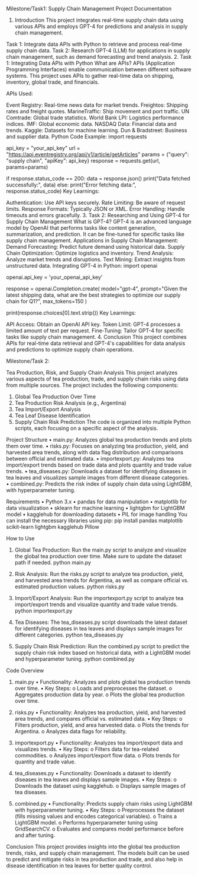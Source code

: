 Milestone/Task1: Supply Chain Management Project Documentation
1. Introduction
This project integrates real-time supply chain data using various APIs and employs GPT-4 for predictions and analysis in supply chain management.

Task 1: Integrate data APIs with Python to retrieve and process real-time supply chain data.
Task 2: Research GPT-4 (LLM) for applications in supply chain management, such as demand forecasting and trend analysis.
2. Task 1: Integrating Data APIs with Python
What are APIs?
APIs (Application Programming Interfaces) enable communication between different software systems. This project uses APIs to gather real-time data on shipping, inventory, global trade, and financials.

APIs Used:

Event Registry: Real-time news data for market trends.
Freightos: Shipping rates and freight quotes.
MarineTraffic: Ship movement and port traffic.
UN Comtrade: Global trade statistics.
World Bank LPI: Logistics performance indices.
IMF: Global economic data.
NASDAQ Data: Financial data and trends.
Kaggle: Datasets for machine learning.
Dun & Bradstreet: Business and supplier data.
Python Code Example:
import requests

api_key = "your_api_key"
url = "https://api.eventregistry.org/api/v1/article/getArticles"
params = {"query": "supply chain", "apiKey": api_key}
response = requests.get(url, params=params)

if response.status_code == 200:
    data = response.json()
    print("Data fetched successfully:", data)
else:
    print("Error fetching data:", response.status_code)
Key Learnings:

Authentication: Use API keys securely.
Rate Limiting: Be aware of request limits.
Response Formats: Typically JSON or XML.
Error Handling: Handle timeouts and errors gracefully.
3. Task 2: Researching and Using GPT-4 for Supply Chain Management
What is GPT-4?
GPT-4 is an advanced language model by OpenAI that performs tasks like content generation, summarization, and prediction. It can be fine-tuned for specific tasks like supply chain management.
Applications in Supply Chain Management:
Demand Forecasting: Predict future demand using historical data.
Supply Chain Optimization: Optimize logistics and inventory.
Trend Analysis: Analyze market trends and disruptions.
Text Mining: Extract insights from unstructured data.
Integrating GPT-4 in Python:
import openai

openai.api_key = 'your_openai_api_key'

response = openai.Completion.create(
    model="gpt-4",
    prompt="Given the latest shipping data, what are the best strategies to optimize our supply chain for Q1?",
    max_tokens=150
)

print(response.choices[0].text.strip())
Key Learnings:

API Access: Obtain an OpenAI API key.
Token Limit: GPT-4 processes a limited amount of text per request.
Fine-Tuning: Tailor GPT-4 for specific tasks like supply chain management.
4. Conclusion
This project combines APIs for real-time data retrieval and GPT-4's capabilities for data analysis and predictions to optimize supply chain operations.




Milestone/Task 2:


Tea Production, Risk, and Supply Chain Analysis
This project analyzes various aspects of tea production, trade, and supply chain risks using data from multiple sources. The project includes the following components:
1.	Global Tea Production Over Time
2.	Tea Production Risk Analysis (e.g., Argentina)
3.	Tea Import/Export Analysis
4.	Tea Leaf Disease Identification
5.	Supply Chain Risk Prediction
The code is organized into multiple Python scripts, each focusing on a specific aspect of the analysis.

Project Structure
•	main.py: Analyzes global tea production trends and plots them over time.
•	risks.py: Focuses on analyzing tea production, yield, and harvested area trends, along with data flag distribution and comparisons between official and estimated data.
•	importexport.py: Analyzes tea import/export trends based on trade data and plots quantity and trade value trends.
•	tea_diseases.py: Downloads a dataset for identifying diseases in tea leaves and visualizes sample images from different disease categories.
•	combined.py: Predicts the risk index of supply chain data using LightGBM, with hyperparameter tuning.

Requirements
•	Python 3.x
•	pandas for data manipulation
•	matplotlib for data visualization
•	sklearn for machine learning
•	lightgbm for LightGBM model
•	kagglehub for downloading datasets
•	PIL for image handling
You can install the necessary libraries using pip:
pip install pandas matplotlib scikit-learn lightgbm kagglehub Pillow

How to Use

1.	Global Tea Production:
Run the main.py script to analyze and visualize the global tea production over time. Make sure to update the dataset path if needed.
python main.py

2.	Risk Analysis:
Run the risks.py script to analyze tea production, yield, and harvested area trends for Argentina, as well as compare official vs. estimated production values.
python risks.py

3.	Import/Export Analysis:
Run the importexport.py script to analyze tea import/export trends and visualize quantity and trade value trends.
python importexport.py

4.	Tea Diseases:
The tea_diseases.py script downloads the latest dataset for identifying diseases in tea leaves and displays sample images for different categories.
python tea_diseases.py

5.	Supply Chain Risk Prediction:
Run the combined.py script to predict the supply chain risk index based on historical data, with a LightGBM model and hyperparameter tuning.
python combined.py

Code Overview

1. main.py
•	Functionality: Analyzes and plots global tea production trends over time.
•	Key Steps:
o	Loads and preprocesses the dataset.
o	Aggregates production data by year.
o	Plots the global tea production over time.

2. risks.py
•	Functionality: Analyzes tea production, yield, and harvested area trends, and compares official vs. estimated data.
•	Key Steps:
o	Filters production, yield, and area harvested data.
o	Plots the trends for Argentina.
o	Analyzes data flags for reliability.

3. importexport.py
•	Functionality: Analyzes tea import/export data and visualizes trends.
•	Key Steps:
o	Filters data for tea-related commodities.
o	Analyzes import/export flow data.
o	Plots trends for quantity and trade value.

4. tea_diseases.py
•	Functionality: Downloads a dataset to identify diseases in tea leaves and displays sample images.
•	Key Steps:
o	Downloads the dataset using kagglehub.
o	Displays sample images of tea diseases.

5. combined.py
•	Functionality: Predicts supply chain risks using LightGBM with hyperparameter tuning.
•	Key Steps:
o	Preprocesses the dataset (fills missing values and encodes categorical variables).
o	Trains a LightGBM model.
o	Performs hyperparameter tuning using GridSearchCV.
o	Evaluates and compares model performance before and after tuning.

Conclusion
This project provides insights into the global tea production trends, risks, and supply chain management. The models built can be used to predict and mitigate risks in tea production and trade, and also help in disease identification in tea leaves for better quality control.



